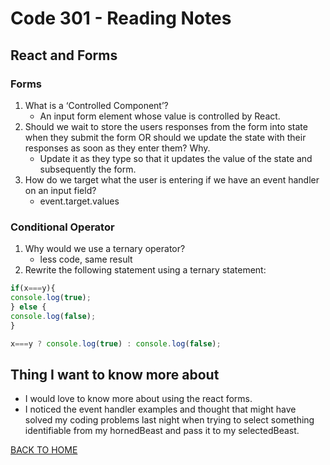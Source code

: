 # Code 301 - Reading Notes

## React and Forms

### Forms
<!-- https://reactjs.org/docs/forms.html -->
1. What is a ‘Controlled Component’?
    - An input form element whose value is controlled by React.
2. Should we wait to store the users responses from the form into state when they submit the form OR should we update the state with their responses as soon as they enter them? Why.
    - Update it as they type so that it updates the value of the state and subsequently the form.
3. How do we target what the user is entering if we have an event handler on an input field?
    - event.target.values

### Conditional Operator
<!-- https://codeburst.io/javascript-the-conditional-ternary-operator-explained-cac7218beeff -->
1. Why would we use a ternary operator?
    - less code, same result
2. Rewrite the following statement using a ternary statement:

  ```javascript
  if(x===y){
 console.log(true);
  } else {
 console.log(false);
  }
  ```

```javascript
x===y ? console.log(true) : console.log(false);
```

## Thing I want to know more about

- I would love to know more about using the react forms.
- I noticed the event handler examples and thought that might have solved my coding problems last night when trying to select something identifiable from my hornedBeast and pass it to my selectedBeast.

[BACK TO HOME](../README.md)
